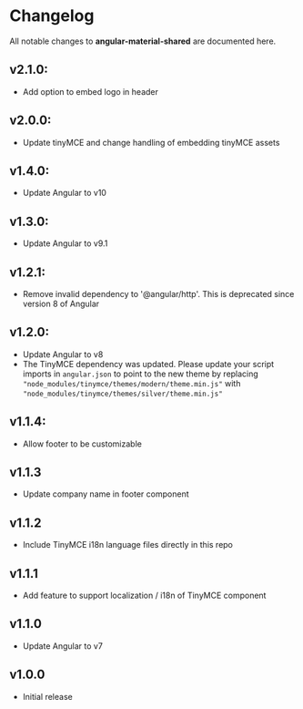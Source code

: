 # Changelog

All notable changes to **angular-material-shared** are documented here.

## v2.1.0:
- Add option to embed logo in header

## v2.0.0:
- Update tinyMCE and change handling of embedding tinyMCE assets

## v1.4.0:
- Update Angular to v10

## v1.3.0:
- Update Angular to v9.1

## v1.2.1:
- Remove invalid dependency to '@angular/http'. This is deprecated since version 8 of Angular

## v1.2.0:
- Update Angular to v8
- The TinyMCE dependency was updated. Please update your script imports in `angular.json` to point to the new theme by replacing `"node_modules/tinymce/themes/modern/theme.min.js"` with `"node_modules/tinymce/themes/silver/theme.min.js"`

## v1.1.4:
- Allow footer to be customizable

## v1.1.3
- Update company name in footer component

## v1.1.2
- Include TinyMCE i18n language files directly in this repo

## v1.1.1
- Add feature to support localization / i18n of TinyMCE component

## v1.1.0
- Update Angular to v7

## v1.0.0
- Initial release

